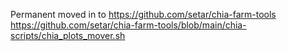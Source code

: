 Permanent moved in to
https://github.com/setar/chia-farm-tools
https://github.com/setar/chia-farm-tools/blob/main/chia-scripts/chia_plots_mover.sh

